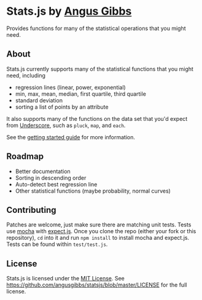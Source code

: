 # Stats.js by [Angus Gibbs](http://angusgibbs.com)

Provides functions for many of the statistical operations that you might need.

## About

Stats.js currently supports many of the statistical functions that you might need, including

* regression lines (linear, power, exponential)
* min, max, mean, median, first quartile, third quartile
* standard deviation
* sorting a list of points by an attribute

It also supports many of the functions on the data set that you'd expect from [Underscore](http://underscore.js), such as `pluck`, `map`, and `each`.

See the [getting started guide](https://github.com/angusgibbs/statsjs/blob/master/docs/getting_started.md) for more information.

## Roadmap

* Better documentation
* Sorting in descending order
* Auto-detect best regression line
* Other statistical functions (maybe probability, normal curves)

## Contributing

Patches are welcome, just make sure there are matching unit tests. Tests use [mocha](http://visionmedia.github.com/mocha/) with [expect.js](https://github.com/LearnBoost/expect.js). Once you clone the repo (either your fork or this repository), `cd` into it and run `npm install` to install mocha and expect.js. Tests can be found within `test/test.js`.

## License

Stats.js is licensed under the [MIT License](http://opensource.org/licenses/mit-license.php). See https://github.com/angusgibbs/statsjs/blob/master/LICENSE for the full license.